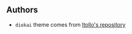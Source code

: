 ## Authors ##

- `diokai` theme comes from [ltollo's repository](https://github.com/ltlollo/diokai)
